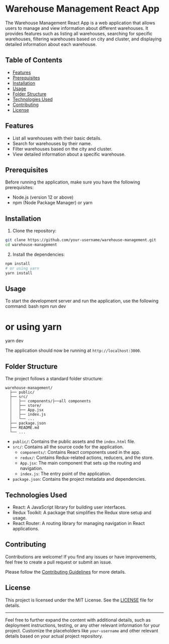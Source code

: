 

# Warehouse Management React App

The Warehouse Management React App is a web application that allows users to manage and view information about different warehouses. It provides features such as listing all warehouses, searching for specific warehouses, filtering warehouses based on city and cluster, and displaying detailed information about each warehouse.

## Table of Contents

- [Features](#features)
- [Prerequisites](#prerequisites)
- [Installation](#installation)
- [Usage](#usage)
- [Folder Structure](#folder-structure)
- [Technologies Used](#technologies-used)
- [Contributing](#contributing)
- [License](#license)

## Features

- List all warehouses with their basic details.
- Search for warehouses by their name.
- Filter warehouses based on the city and cluster.
- View detailed information about a specific warehouse.

## Prerequisites

Before running the application, make sure you have the following prerequisites:

- Node.js (version 12 or above)
- npm (Node Package Manager) or yarn

## Installation

1. Clone the repository:

```bash
git clone https://github.com/your-username/warehouse-management.git
cd warehouse-management
```

2. Install the dependencies:

```bash
npm install
# or using yarn
yarn install
```

## Usage

To start the development server and run the application, use the following command:
bash
npm run dev
# or using yarn
yarn dev

The application should now be running at `http://localhost:3000`.

## Folder Structure

The project follows a standard folder structure:

```
warehouse-management/
  ├── public/
  ├── src/
  │   ├── components/├──all components
  │   ├── store/
  │   ├── App.jsx
  │   ├── index.js
  │   └── ...
  ├── package.json
  ├── README.md
  └── ...
```

- `public/`: Contains the public assets and the `index.html` file.
- `src/`: Contains all the source code for the application.
  - `components/`: Contains React components used in the app.
  - `redux/`: Contains Redux-related actions, reducers, and the store.
  - `App.jsx`: The main component that sets up the routing and navigation.
  - `index.js`: The entry point of the application.
- `package.json`: Contains the project metadata and dependencies.

## Technologies Used

- React: A JavaScript library for building user interfaces.
- Redux Toolkit: A package that simplifies the Redux store setup and usage.
- React Router: A routing library for managing navigation in React applications.

## Contributing

Contributions are welcome! If you find any issues or have improvements, feel free to create a pull request or submit an issue.

Please follow the [Contributing Guidelines](CONTRIBUTING.md) for more details.

## License

This project is licensed under the MIT License. See the [LICENSE](LICENSE) file for details.

---

Feel free to further expand the content with additional details, such as deployment instructions, testing, or any other relevant information for your project. Customize the placeholders like `your-username` and other relevant details based on your actual project repository.
